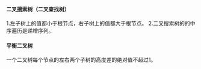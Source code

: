 #### 二叉搜索树（二叉查找树）

1.左子树上的值都小于根节点，右子树上的值都大于根节点。
2.二叉搜索树的的中序遍历是递增序列。

#### 平衡二叉树
一个二叉树每个节点的左右两个子树的高度差的绝对值不超过1。